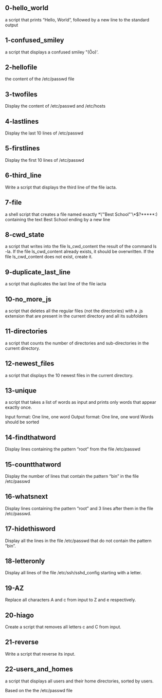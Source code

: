## 0-hello_world
a script that prints “Hello, World”, followed by a new line to the standard output
## 1-confused_smiley
a script that displays a confused smiley "(Ôo)'.
## 2-hellofile
 the content of the /etc/passwd file
## 3-twofiles
Display the content of /etc/passwd and /etc/hosts
## 4-lastlines
Display the last 10 lines of /etc/passwd
## 5-firstlines
Display the first 10 lines of /etc/passwd
## 6-third_line
Write a script that displays the third line of the file iacta.
## 7-file
a shell script that creates a file named exactly \*\\'"Best School"\'\\*$\?\*\*\*\*\*:) containing the text Best School ending by a new line
## 8-cwd_state
a script that writes into the file ls_cwd_content the result of the command ls -la. If the file ls_cwd_content already exists, it should be overwritten. If the file ls_cwd_content does not exist, create it.
## 9-duplicate_last_line
a script that duplicates the last line of the file iacta
## 10-no_more_js
a script that deletes all the regular files (not the directories) with a .js extension that are present in the current directory and all its subfolders
## 11-directories
 a script that counts the number of directories and sub-directories in the current directory.
## 12-newest_files
a script that displays the 10 newest files in the current directory.
## 13-unique
a script that takes a list of words as input and prints only words that appear exactly once.

Input format: One line, one word
Output format: One line, one word
Words should be sorted
## 14-findthatword
Display lines containing the pattern “root” from the file /etc/passwd
## 15-countthatword
Display the number of lines that contain the pattern “bin” in the file /etc/passwd
## 16-whatsnext
Display lines containing the pattern “root” and 3 lines after them in the file /etc/passwd.
## 17-hidethisword
Display all the lines in the file /etc/passwd that do not contain the pattern “bin”.
## 18-letteronly
Display all lines of the file /etc/ssh/sshd_config starting with a letter.
## 19-AZ
Replace all characters A and c from input to Z and e respectively.
## 20-hiago
Create a script that removes all letters c and C from input.
## 21-reverse
Write a script that reverse its input.
## 22-users_and_homes
a script that displays all users and their home directories, sorted by users.

Based on the the /etc/passwd file
